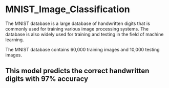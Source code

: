 # MNIST_Image_Classification

The MNIST database is a large database of handwritten digits that is commonly used for training various image processing systems. The database is also widely used for training and testing in the field of machine learning.

The MNIST database contains 60,000 training images and 10,000 testing images.

## This model predicts the correct handwritten digits with 97% accuracy
